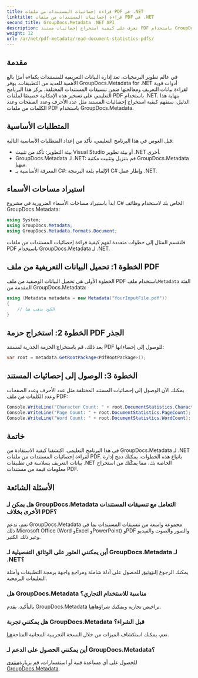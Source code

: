 ```yaml
---
title: قراءة إحصائيات المستندات من ملفات PDF في .NET
linktitle: قراءة إحصائيات المستندات من ملفات PDF في .NET
second_title: GroupDocs.Metadata .NET API
description: تعرف على كيفية استخراج إحصائيات مستند PDF باستخدام GroupDocs.Metadata لـ .NET. تعزيز قدرات إدارة المستندات الخاصة بك دون عناء.
weight: 12
url: /ar/net/pdf-metadata/read-document-statistics-pdfs/
---
```

## مقدمة
في عالم تطوير البرمجيات، تعد إدارة البيانات التعريفية للمستندات بكفاءة أمرًا بالغ الأهمية للعديد من التطبيقات. يوفر GroupDocs.Metadata for .NET أدوات قوية لقراءة بيانات التعريف ومعالجتها ضمن تنسيقات المستندات المختلفة. يركز هذا البرنامج التعليمي على تسخير هذه الإمكانية خصيصًا لملفات PDF باستخدام .NET. بنهاية هذا الدليل، ستفهم كيفية استخراج إحصائيات المستند مثل عدد الأحرف وعدد الصفحات وعدد الكلمات من ملفات PDF باستخدام GroupDocs.Metadata.
## المتطلبات الأساسية
قبل الغوص في هذا البرنامج التعليمي، تأكد من إعداد المتطلبات الأساسية التالية:
- بيئة التطوير: تأكد من تثبيت Visual Studio أو بيئة تطوير .NET أخرى.
-  GroupDocs.Metadata لـ .NET: قم بتنزيل وتثبيت مكتبة GroupDocs.Metadata من[هنا](https://releases.groupdocs.com/metadata/net/).
- المعرفة الأساسية بـ C#: الإلمام بلغة البرمجة C# وإطار عمل .NET.

## استيراد مساحات الأسماء
ابدأ باستيراد مساحات الأسماء الضرورية في مشروع C# الخاص بك لاستخدام وظائف GroupDocs.Metadata:
```csharp
using System;
using GroupDocs.Metadata;
using GroupDocs.Metadata.Formats.Document;
```

فلنقسم المثال إلى خطوات متعددة لفهم كيفية قراءة إحصائيات المستندات من ملفات PDF باستخدام GroupDocs.Metadata لـ .NET.
## الخطوة 1: تحميل البيانات التعريفية من ملف PDF
 الخطوة الأولى هي تحميل البيانات الوصفية من ملف PDF باستخدام ملف`Metadata` الفئة المقدمة من GroupDocs.Metadata:
```csharp
using (Metadata metadata = new Metadata("YourInputFile.pdf"))
{
    // الكود يذهب هنا
}
```
## الخطوة 2: استخراج حزمة PDF الجذر
بعد ذلك، قم باستخراج الحزمة الجذرية لمستند PDF للوصول إلى إحصاءاتها:
```csharp
var root = metadata.GetRootPackage<PdfRootPackage>();
```
## الخطوة 3: الوصول إلى إحصائيات المستند
يمكنك الآن الوصول إلى إحصائيات المستند المختلفة مثل عدد الأحرف وعدد الصفحات وعدد الكلمات من ملف PDF:
```csharp
Console.WriteLine("Character Count: " + root.DocumentStatistics.CharacterCount);
Console.WriteLine("Page Count: " + root.DocumentStatistics.PageCount);
Console.WriteLine("Word Count: " + root.DocumentStatistics.WordCount);
```

## خاتمة
في هذا البرنامج التعليمي، اكتشفنا كيفية الاستفادة من GroupDocs.Metadata لـ .NET لقراءة إحصائيات المستندات من ملفات PDF. باتباع هذه الخطوات، يمكنك دمج إدارة بيانات التعريف بسلاسة في تطبيقات .NET الخاصة بك، مما يمكّنك من استخراج معلومات قيمة من مستندات PDF.

## الأسئلة الشائعة
### هل يمكن لـ GroupDocs.Metadata التعامل مع تنسيقات المستندات الأخرى بخلاف PDF؟
نعم، تدعم GroupDocs.Metadata مجموعة واسعة من تنسيقات المستندات بما في ذلك Microsoft Office (Word وExcel وPowerPoint) وPDF والصور والصوت والفيديو وغير ذلك الكثير.
### أين يمكنني العثور على الوثائق التفصيلية لـ GroupDocs.Metadata لـ .NET؟
 يمكنك الرجوع إلى[توثيق](https://tutorials.groupdocs.com/metadata/net/) للحصول على أدلة شاملة ومراجع واجهة برمجة التطبيقات وأمثلة التعليمات البرمجية.
### هل GroupDocs.Metadata مناسبة للاستخدام التجاري؟
 بالتأكيد، يقدم GroupDocs.Metadata تراخيص تجارية ويمكنك شراؤها[هنا](https://purchase.groupdocs.com/buy).
### هل يمكنني تجربة GroupDocs.Metadata قبل الشراء؟
 نعم، يمكنك استكشاف الميزات من خلال النسخة التجريبية المجانية المتاحة[هنا](https://releases.groupdocs.com/).
### أين يمكنني الحصول على الدعم لـ GroupDocs.Metadata؟
 للحصول على أي مساعدة فنية أو استفسارات، قم بزيارة[منتدى GroupDocs.Metadata](https://forum.groupdocs.com/c/metadata/14).